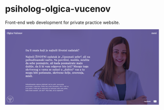 # psiholog-olgica-vucenov
Front-end web development for private practice website. 

![](img/Screen%20Shot%202019-09-02%20at%2011.24.28%20AM.png)
